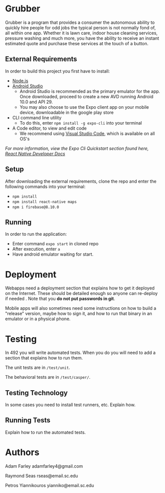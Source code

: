 # Grubber

Grubber is a program that provides a consumer the autonomous ability to quickly hire people for odd jobs the typical person is not normally fond of, all within one app. Whether it is lawn care, indoor house cleaning services, pressure washing and much more, you have the ability to receive an instant estimated quote and purchase these services at the touch of a button.

## External Requirements

In order to build this project you first have to install:

* [Node.js](https://nodejs.org/en/)
* [Android Studio](https://developer.android.com/studio/?gclid=Cj0KCQjwiNSLBhCPARIsAKNS4_czZZ8qTIG6V1sBmGGpt5doHKe01koHvBUY1MGQVu9Z5VZL4kSrSd0aAuH7EALw_wcB&gclsrc=aw.ds)
   * Android Studio is recommended as the primary emulator for the app.  Once downloaded, proceed to create a new AVD running Android 10.0 and API 29.
   * You may also choose to use the Expo client app on your mobile device, downloadable in the google play store
* CLI command line utility
   * To do this, enter `npm install -g expo-cli` into your terminal
* A Code editor, to view and edit code
    * We recommend using [Visual Studio Code](https://code.visualstudio.com/), which is available on all OS's


*For more information, view the Expo Cli Quickstart section found here, [React Native Developer Docs](https://reactnative.dev/docs/environment-setup)*

## Setup

After downloading the external requirements, clone the repo and enter the following commands into your terminal:

* `npm install`
* `npm install react-native maps`
* `npm i firebase@8.10.0`



## Running

In order to run the application:

* Enter command `expo start` in cloned repo
* After execution, enter `a`
* Have android emulator waiting for start. 


# Deployment

Webapps need a deployment section that explains how to get it deployed on the 
Internet. These should be detailed enough so anyone can re-deploy if needed
. Note that you **do not put passwords in git**. 

Mobile apps will also sometimes need some instructions on how to build a
"release" version, maybe how to sign it, and how to run that binary in an
emulator or in a physical phone.

# Testing

In 492 you will write automated tests. When you do you will need to add a 
section that explains how to run them.

The unit tests are in `/test/unit`.

The behavioral tests are in `/test/casper/`.

## Testing Technology

In some cases you need to install test runners, etc. Explain how.

## Running Tests

Explain how to run the automated tests.

# Authors

<p>Adam Farley adamfarley4@gmail.com</p>
<p>Raymond Seas rseas@email.sc.edu</p>
<p>Petros Yiannikouros yianniko@email.sc.edu</p>
